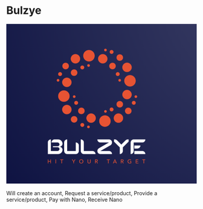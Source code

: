 # Bulzye
![image](Image/logo.png)


Will create an account, Request a service/product, Provide a service/product, Pay with Nano, Receive Nano
